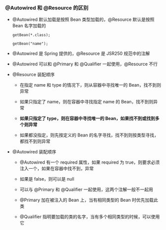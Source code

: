 ### @Autowired 和 @Resource 的区别
- @Autowired 默认加载是按照 Bean 类型加载的，@Resource 默认是按照 Bean 名字加载的
    ```
    getBean(*.class);

    getBean("name");
    ```
- @Autowired 是 Spring 提供的，@Resource 是 JSR250 规范中的注解

- @Autowired 可以和 @Primary 和 @Qualifier 一起使用，@Resource 不行

- @Resource 装配顺序
    
    - 在指定 name 和 type 的情况下，则从容器中寻找唯一的 Bean，找不到则异常
    
    - 如果只指定了 name，则在容器中寻找指定 name 的 Bean，找不到则异常
    
    - **如果只指定了 type，则在容器中寻找唯一的 Bean，如果找不到或找到多个则异常**
    
    - 如果都没指定，则先按定义的 Bean 的名字寻找，找不到则按类型寻找，都找不到则异常

- @Autowired 装配顺序

    - @Autowired 有一个 required 属性，如果 required 为 true，则要求必须注入一个，如果在容器中找不到，异常

    - 如果是 false，则可以是 null

    - 可以与 @Primary 和 @Qualifier 一起使用，这两个注解一般不一起用

    - @Primary 加在被注入的 Bean 上，当有相同类型的 Bean 时优先加载此类

    - @Qualifier 指明要加载的类的名字，当有多个相同类型的时候，可以使用它
